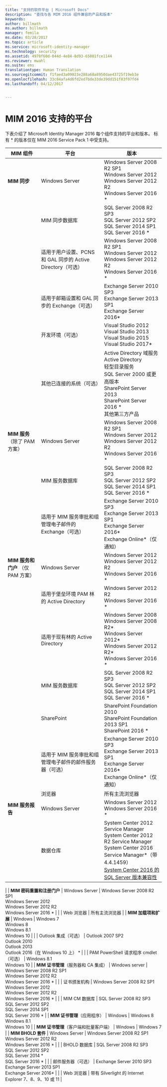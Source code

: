 ```yaml
---
title: "支持的软件平台 | Microsoft Docs"
description: "查找与各 MIM 2016 组件兼容的产品和版本"
keywords: 
author: billmath
ms.author: billmath
manager: femila
ms.date: 03/28/2017
ms.topic: article
ms.service: microsoft-identity-manager
ms.technology: security
ms.assetid: 4978f60d-044d-4e84-8d93-65801fce1144
ms.reviewer: mwahl
ms.suite: ems
translationtype: Human Translation
ms.sourcegitcommit: f1faed3a09023e288a68a8950dae43725f19eb3e
ms.openlocfilehash: 33c84afa4d6fd2ed7bde33de39dd151f83f07fd4
ms.lasthandoff: 04/12/2017


---
```


# <a name="supported-platforms-for-mim-2016"></a>MIM 2016 支持的平台

下表介绍了 Microsoft Identity Manager 2016 每个组件支持的平台和版本。 标有 * 的版本仅在 MIM 2016 Service Pack 1 中受支持。


| **MIM 组件** | **平台** | **版本** |
|-------------------|--------------|-------------|
| **MIM 同步** | Windows Server | Windows Server 2008 R2 SP1<br/>Windows Server 2012<br/>Windows Server 2012 R2<br/>Windows Server 2016 * |
| | MIM 同步数据库 | SQL Server 2008 R2 SP3<br/>SQL Server 2012 SP2<br/>SQL Server 2014 SP1 <br/> SQL Server 2016 * |
| | 适用于用户设置、PCNS 和 GAL 同步的 Active Directory（可选）|Windows Server 2008 R2 SP1<br/>Windows Server 2012<br/>Windows Server 2012 R2 <br/> Windows Server 2016 * |
| | 适用于邮箱设置和 GAL 同步的 Exchange（可选）|Exchange Server 2010 SP3<br/>Exchange Server 2013 SP1<br/>Exchange Server 2016* |
| | 开发环境（可选） | Visual Studio 2012<br/>Visual Studio 2013 <br/> Visual Studio 2015 <br/> Visual Studio 2017* |
| | 其他已连接的系统（可选） | Active Directory 域服务<br/>Active Directory<br/>轻型目录服务<br/>SQL Server 2000 或更高版本<br/>SharePoint Server 2013<br/> SharePoint Server 2016 * <br/> 其他第三方产品 |
| **MIM 服务** （除了 PAM 方案） | Windows Server | Windows Server 2008 R2 SP1<br/>Windows Server 2012<br/>Windows Server 2012 R2 <br/> Windows Server 2016 * |
| | MIM 服务数据库 | SQL Server 2008 R2 SP3<br/>SQL Server 2012 SP2<br/>SQL Server 2014 SP1 <br/> SQL Server 2016 * |
| | 适用于 MIM 服务审批和组管理电子邮件的 Exchange（可选） | Exchange Server 2010 SP3<br/>Exchange Server 2013 SP1 <br/> Exchange Server 2016* <br/> Exchange Online*（仅通知） |
| **MIM 服务和门户** （仅 PAM 方案）| Windows Server | Windows Server 2012<br/>Windows Server 2012 R2 <br/> Windows Server 2016 * |
| | 适用于堡垒环境 PAM 林的 Active Directory | Windows Server 2012 R2 <br/> Windows Server 2016 * |
| | 适用于现有林的 Active Directory | Windows Server 2008 <br/> Windows Server 2008 R2* <br/> Windows Server 2012* <br/> Windows Server 2012 R2* <br/> Windows Server 2016 * |
| | MIM 服务数据库 | SQL Server 2008 R2 SP3<br/>SQL Server 2012 SP2<br/>SQL Server 2014 SP1 <br/> SQL Server 2016 * |
| | SharePoint | SharePoint Foundation 2010<br/>SharePoint Foundation 2013 SP1 <br/> SharePoint 2016 * |
| | 适用于 MIM 服务审批和组管理电子邮件的邮件服务器（可选） | Exchange Server 2010 SP3<br/>Exchange Server 2013 SP1 <br/> Exchange Server 2016* <br/> Exchange Online*（仅通知） |
| | 浏览器 | 所有主流浏览器 |
| **MIM 服务报告** | Windows Server | Windows Server 2012 <br/> Windows Server 2016 * |
| | 数据仓库 | System Center 2012 Service Manager <br/> System Center 2012 R2 Service Manager </br> System Center 2016 Service Manager*（带 4.4.1459）<br/> [System Center 2016 的 SQL Server 版本兼容性](https://technet.microsoft.com/en-us/system-center-docs/system-requirements/sql-server-version-compatibility)
 |
| **MIM 密码重置和注册门户** | Windows Server | Windows Server 2008 R2 SP1<br/>Windows Server 2012<br/>Windows Server 2012 R2 <br/> Windows Server 2016 * |
| | Web 浏览器 | 所有主流浏览器 |
| **MIM 加载项和扩展** | Windows | Windows 7<br/>Windows 8<br/>Windows 8.1<br/>Windows 10 |
| | Outlook 集成（可选） | Outlook 2007 SP2<br/>Outlook 2010<br/>Outlook 2013 <br/> Outlook 2016（在 Windows 10 上） * |
| | PAM PowerShell 请求程序 cmdlet（可选） | Windows 8.1<br/>Windows 10 |
| **MIM 证书管理**（服务器和 CA 集成） | Windows server | Windows Server 2008 R2 SP1<br/>Windows Server 2012 R2 <br/> Windows Server 2016 * |
| | 证书颁发机构 | Windows Server 2008 R2 SP1<br/>Windows Server 2012<br/>Windows Server 2012 R2 <br/> Windows Server 2016 * |
| | MIM CM 数据库 | SQL Server 2008 R2 SP3<br/>SQL Server 2012 SP2<br/>SQL Server 2014 SP1 <br/> SQL Server 2016 * |
| **MIM 证书管理**（应用程序） | Windows | Windows 8<br/>Windows 8.1<br/>Windows 10 |
| **MIM 证书管理**（客户端和批量客户端） | Windows | Windows 7 |
| **MIM BHOLD 套件** | Windows Server | Windows Server 2008 R2 SP1<br/>Windows Server 2012 R2 <br/> Windows Server 2016 * |
| | BHOLD 数据库 | SQL Server 2008 R2 SP3<br/>SQL Server 2012 SP2 <br/> SQL Server 2014 * <br/> SQL Server 2016 * |
| | 邮件服务器（可选） | Exchange Server 2010 SP3<br/>Exchange Server 2013 SP1 <br/> Exchange Server 2016* |
| | Web 浏览器 | 带有 Silverlight 的 Internet Explorer 7、8、9、10 或 11 |

